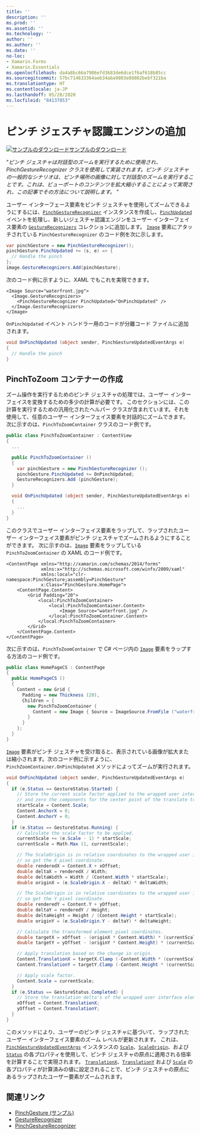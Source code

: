 ```yaml
---
title: ''
description: ''
ms.prod: ''
ms.assetid: ''
ms.technology: ''
author: ''
ms.author: ''
ms.date: ''
no-loc:
- Xamarin.Forms
- Xamarin.Essentials
ms.openlocfilehash: da4a8bc66a7986efd3683de6dce1f6af618b85cc
ms.sourcegitcommit: 57bc714633364aeb34aba9803e88802bebf321ba
ms.translationtype: HT
ms.contentlocale: ja-JP
ms.lasthandoff: 05/28/2020
ms.locfileid: "84137853"
---
```

# <a name="adding-a-pinch-gesture-recognizer"></a>ピンチ ジェスチャ認識エンジンの追加

[![サンプルのダウンロード](~/media/shared/download.png)サンプルのダウンロード](https://docs.microsoft.com/samples/xamarin/xamarin-forms-samples/workingwithgestures-pinchgesture)

"_ピンチ ジェスチャは対話型のズームを実行するために使用され、PinchGestureRecognizer クラスを使用して実装されます。ピンチ ジェスチャの一般的なシナリオは、ピンチ場所の画像に対して対話型のズームを実行することです。これは、ビューポートのコンテンツを拡大縮小することによって実現され、この記事でその方法について説明します。_ "

ユーザー インターフェース要素をピンチ ジェスチャを使用してズームできるようにするには、[`PinchGestureRecognizer`](xref:Xamarin.Forms.PinchGestureRecognizer) インスタンスを作成し、[`PinchUpdated`](xref:Xamarin.Forms.PinchGestureRecognizer.PinchUpdated) イベントを処理し、新しいジェスチャ認識エンジンをユーザー インターフェイス要素の [`GestureRecognizers`](xref:Xamarin.Forms.View.GestureRecognizers) コレクションに追加します。 [`Image`](xref:Xamarin.Forms.Image) 要素にアタッチされている `PinchGestureRecognizer` のコード例を次に示します。

```csharp
var pinchGesture = new PinchGestureRecognizer();
pinchGesture.PinchUpdated += (s, e) => {
  // Handle the pinch
};
image.GestureRecognizers.Add(pinchGesture);
```

次のコード例に示すように、XAML でもこれを実現できます。

```xaml
<Image Source="waterfront.jpg">
  <Image.GestureRecognizers>
    <PinchGestureRecognizer PinchUpdated="OnPinchUpdated" />
  </Image.GestureRecognizers>
</Image>
```

`OnPinchUpdated` イベント ハンドラー用のコードが分離コード ファイルに追加されます。

```csharp
void OnPinchUpdated (object sender, PinchGestureUpdatedEventArgs e)
{
  // Handle the pinch
}
```

## <a name="creating-a-pinchtozoom-container"></a>PinchToZoom コンテナーの作成

ズーム操作を実行するためのピンチ ジェスチャの処理では、ユーザー インターフェイスを変換するための多少の計算が必要です。 このセクションには、この計算を実行するための汎用化されたヘルパー クラスが含まれています。それを使用して、任意のユーザー インターフェイス要素を対話的にズームできます。 次に示すのは、`PinchToZoomContainer` クラスのコード例です。

```csharp
public class PinchToZoomContainer : ContentView
{
  ...

  public PinchToZoomContainer ()
  {
    var pinchGesture = new PinchGestureRecognizer ();
    pinchGesture.PinchUpdated += OnPinchUpdated;
    GestureRecognizers.Add (pinchGesture);
  }

  void OnPinchUpdated (object sender, PinchGestureUpdatedEventArgs e)
  {
    ...
  }
}
```

このクラスでユーザー インターフェイス要素をラップして、ラップされたユーザー インターフェイス要素がピンチ ジェスチャでズームされるようにすることができます。 次に示すのは、[`Image`](xref:Xamarin.Forms.Image) 要素をラップしている `PinchToZoomContainer` の XAML のコード例です。

```xaml
<ContentPage xmlns="http://xamarin.com/schemas/2014/forms"
             xmlns:x="http://schemas.microsoft.com/winfx/2009/xaml"
             xmlns:local="clr-namespace:PinchGesture;assembly=PinchGesture"
             x:Class="PinchGesture.HomePage">
    <ContentPage.Content>
        <Grid Padding="20">
            <local:PinchToZoomContainer>
                <local:PinchToZoomContainer.Content>
                    <Image Source="waterfront.jpg" />
                </local:PinchToZoomContainer.Content>
            </local:PinchToZoomContainer>
        </Grid>
    </ContentPage.Content>
</ContentPage>
```

次に示すのは、`PinchToZoomContainer` で C# ページ内の [`Image`](xref:Xamarin.Forms.Image) 要素をラップする方法のコード例です。

```csharp
public class HomePageCS : ContentPage
{
  public HomePageCS ()
  {
    Content = new Grid {
      Padding = new Thickness (20),
      Children = {
        new PinchToZoomContainer {
          Content = new Image { Source = ImageSource.FromFile ("waterfront.jpg") }
        }
      }
    };
  }
}
```

[`Image`](xref:Xamarin.Forms.Image) 要素がピンチ ジェスチャを受け取ると、表示されている画像が拡大または縮小されます。次のコード例に示すように、`PinchZoomContainer.OnPinchUpdated` メソッドによってズームが実行されます。

```csharp
void OnPinchUpdated (object sender, PinchGestureUpdatedEventArgs e)
{
  if (e.Status == GestureStatus.Started) {
    // Store the current scale factor applied to the wrapped user interface element,
    // and zero the components for the center point of the translate transform.
    startScale = Content.Scale;
    Content.AnchorX = 0;
    Content.AnchorY = 0;
  }
  if (e.Status == GestureStatus.Running) {
    // Calculate the scale factor to be applied.
    currentScale += (e.Scale - 1) * startScale;
    currentScale = Math.Max (1, currentScale);

    // The ScaleOrigin is in relative coordinates to the wrapped user interface element,
    // so get the X pixel coordinate.
    double renderedX = Content.X + xOffset;
    double deltaX = renderedX / Width;
    double deltaWidth = Width / (Content.Width * startScale);
    double originX = (e.ScaleOrigin.X - deltaX) * deltaWidth;

    // The ScaleOrigin is in relative coordinates to the wrapped user interface element,
    // so get the Y pixel coordinate.
    double renderedY = Content.Y + yOffset;
    double deltaY = renderedY / Height;
    double deltaHeight = Height / (Content.Height * startScale);
    double originY = (e.ScaleOrigin.Y - deltaY) * deltaHeight;

    // Calculate the transformed element pixel coordinates.
    double targetX = xOffset - (originX * Content.Width) * (currentScale - startScale);
    double targetY = yOffset - (originY * Content.Height) * (currentScale - startScale);

    // Apply translation based on the change in origin.
    Content.TranslationX = targetX.Clamp (-Content.Width * (currentScale - 1), 0);
    Content.TranslationY = targetY.Clamp (-Content.Height * (currentScale - 1), 0);

    // Apply scale factor.
    Content.Scale = currentScale;
  }
  if (e.Status == GestureStatus.Completed) {
    // Store the translation delta's of the wrapped user interface element.
    xOffset = Content.TranslationX;
    yOffset = Content.TranslationY;
  }
}
```

このメソッドにより、ユーザーのピンチ ジェスチャに基づいて、ラップされたユーザー インターフェイス要素のズーム レベルが更新されます。 これは、[`PinchGestureUpdatedEventArgs`](xref:Xamarin.Forms.PinchGestureUpdatedEventArgs) インスタンスの [`Scale`](xref:Xamarin.Forms.PinchGestureUpdatedEventArgs.Scale)、[`ScaleOrigin`](xref:Xamarin.Forms.PinchGestureUpdatedEventArgs.ScaleOrigin)、および [`Status`](xref:Xamarin.Forms.PinchGestureUpdatedEventArgs.Status) の各プロパティを使用して、ピンチ ジェスチャの原点に適用される倍率を計算することで実現されます。 [`TranslationX`](xref:Xamarin.Forms.VisualElement.TranslationX)、[`TranslationY`](xref:Xamarin.Forms.VisualElement.TranslationY) および [`Scale`](xref:Xamarin.Forms.VisualElement.Scale) の各プロパティが計算済みの値に設定されることで、ピンチ ジェスチャの原点にあるラップされたユーザー要素がズームされます。

## <a name="related-links"></a>関連リンク

- [PinchGesture (サンプル)](https://docs.microsoft.com/samples/xamarin/xamarin-forms-samples/workingwithgestures-pinchgesture)
- [GestureRecognizer](xref:Xamarin.Forms.GestureRecognizer)
- [PinchGestureRecognizer](xref:Xamarin.Forms.PinchGestureRecognizer)
